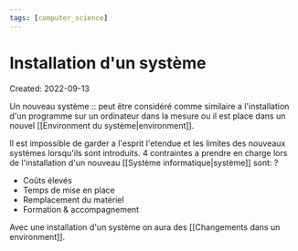 ```yaml
---
tags: [computer_science] 
---
```

# Installation d'un système
Created: 2022-09-13

Un nouveau système :: peut être considéré comme similaire a l'installation d'un programme sur un ordinateur dans la mesure ou il est place dans un nouvel [[Environment du système|environment]].
<!--SR:!2023-02-23,94,230-->

Il est impossible de garder a l'esprit l'etendue et les limites des nouveaux systèmes lorsqu'ils sont introduits. 4 contraintes a prendre en charge lors de l'installation d'un nouveau [[Système informatique|système]] sont:
?
- Coûts élevés
- Temps de mise en place
- Remplacement du matériel
- Formation & accompagnement
<!--SR:!2023-03-18,97,208-->

Avec une installation d'un système on aura des [[Changements dans un environment]].